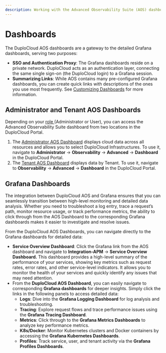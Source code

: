 ```yaml
---
description: Working with the Advanced Observability Suite (AOS) dashboards in DuploCloud
---
```


# Dashboards

The DuploCloud AOS dashboards are a gateway to the detailed Grafana dashboards, serving two purposes:

* **SSO and Authentication Proxy**: The Grafana dashboards reside on a private network. DuploCloud acts as an authentication layer, connecting the same single sign-on (the DuploCloud login) to a Grafana session.
* **Summarizing Links**: While AOS contains many pre-configured Grafana dashboards, you can create quick links with descriptions of the ones you use most frequently.  See [Customizing Dashboards](customizing-dashboards.md) for more information.&#x20;

## Administrator and Tenant AOS Dashboards

Depending on your [role ](../../../access-control/)(Administrator or User), you can access the Advanced Observability Suite dashboard from two locations in the DuploCloud Portal.

1. The [Administrator AOS Dashboard](administrator-dashboard.md) displays cloud data across all resources and allows you to select DuploCloud Infrastructures. To use it, navigate to  **Administrator** -> **Observability** -> **Advanced** -> **Dashboard** in the DuploCloud Portal.&#x20;
2. The [Tenant AOS Dashboard](tenant-dashboard.md) displays data by Tenant. To use it, navigate to **Observability** -> **Advanced** -> **Dashboard** in the DuploCloud Portal. &#x20;

## Grafana Dashboards

The integration between DuploCloud AOS and Grafana ensures that you can seamlessly transition between high-level monitoring and detailed data analysis. Whether you need to troubleshoot a log entry, trace a request’s path, monitor resource usage, or track performance metrics, the ability to click through from the AOS Dashboard to the corresponding Grafana dashboards makes it easier to investigate and resolve issues.

From the DuploCloud AOS Dashboards, you can navigate directly to the Grafana dashboards for detailed data:&#x20;

* **Service Overview Dashboard**: Click the Grafana link from the AOS dashboard and navigate to **Integration-APM** -> **Service Overview Dashboard.** This dashboard provides a high-level summary of the performance of your services, showing key metrics such as request rates, error rates, and other service-level indicators. It allows you to monitor the health of your services and quickly identify any issues that may need attention.
* From the **DuploCloud AOS Dashboard**, you can easily navigate to corresponding **Grafana dashboards** for deeper insights. Simply click the links in the following panels to access detailed data:
  * **Logs**: Dive into the **Grafana Logging Dashboard** for log analysis and troubleshooting.
  * **Tracing**: Explore request flows and trace performance issues using the **Grafana Tracing Dashboard**.
  * **Metrics**: Click through to the **Grafana Metrics Dashboards** to analyze key performance metrics.
  * **K8s/Docker**: Monitor Kubernetes clusters and Docker containers by accessing the **Grafana Kubernetes Dashboards**.
  * **Profiles**: Track service, user, and tenant activity via the **Grafana Profiles Dashboards**.
